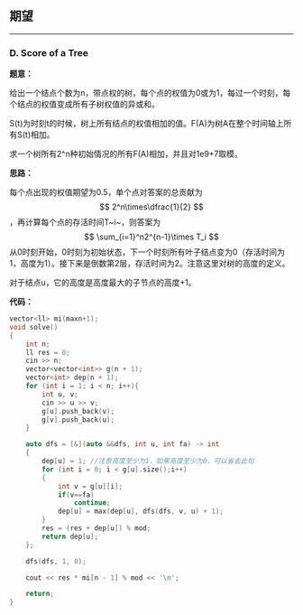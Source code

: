 ## 期望

---

### D. Score of a Tree

**题意：**

给出一个结点个数为n，带点权的树，每个点的权值为0或为1，每过一个时刻，每个结点的权值变成所有子树权值的异或和。

S(t)为时刻t的时候，树上所有结点的权值相加的值。F(A)为树A在整个时间轴上所有S(t)相加。

求一个树所有2^n种初始情况的所有F(A)相加，并且对1e9+7取模。



**思路：**

每个点出现的权值期望为0.5，单个点对答案的总贡献为
$$
2^n\times\dfrac{1}{2}
$$
，再计算每个点的存活时间T~i~，则答案为
$$
\sum_{i=1}^n2^{n-1}\times T_i
$$
从0时刻开始，0时刻为初始状态，下一个时刻所有叶子结点变为0（存活时间为1，高度为1）。接下来是倒数第2层，存活时间为2。注意这里对树的高度的定义。

对于结点u，它的高度是高度最大的子节点的高度+1。



**代码：**

```c++
vector<ll> mi(maxn+1);
void solve()
{
    int n;
    ll res = 0;
    cin >> n;
    vector<vector<int>> g(n + 1);
    vector<int> dep(n + 1);
    for (int i = 1; i < n; i++){
        int u, v;
        cin >> u >> v;
        g[u].push_back(v);
        g[v].push_back(u);
    }

    auto dfs = [&](auto &&dfs, int u, int fa) -> int
    {
        dep[u] = 1;	//注意高度至少为1，如果高度至少为0，可以省去此句
        for (int i = 0; i < g[u].size();i++)
        {
            int v = g[u][i];
            if(v==fa)
                continue;
            dep[u] = max(dep[u], dfs(dfs, v, u) + 1);
        }
        res = (res + dep[u]) % mod;
        return dep[u];
    };

    dfs(dfs, 1, 0);

    cout << res * mi[n - 1] % mod << '\n';

    return;
}
```



